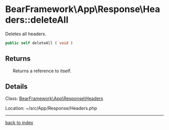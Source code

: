 # BearFramework\App\Response\Headers::deleteAll

Deletes all headers.

```php
public self deleteAll ( void )
```

## Returns

&nbsp;&nbsp;&nbsp;&nbsp;&nbsp;&nbsp;Returns a reference to itself.

## Details

Class: [BearFramework\App\Response\Headers](bearframework.app.response.headers.class.md)

Location: ~/src/App/Response/Headers.php

---

[back to index](index.md)

